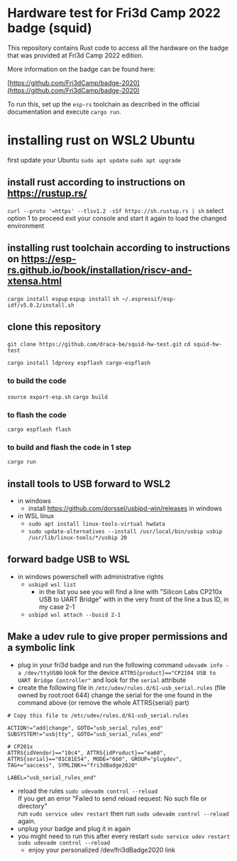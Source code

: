 # Hardware test for Fri3d Camp 2022 badge (squid)

This repository contains Rust code to access all the hardware on the badge that was provided at Fri3d Camp 2022 edition.

More information on the badge can be found here:

[https://github.com/Fri3dCamp/badge-2020](https://github.com/Fri3dCamp/badge-2020)

To run this, set up the `esp-rs` toolchain as described in the official documentation and execute `cargo run`.



# installing rust on WSL2 Ubuntu
first update your Ubuntu
`sudo apt update`
`sudo apt upgrade`

## install rust according to instructions on https://rustup.rs/
`curl --proto '=https' --tlsv1.2 -sSf https://sh.rustup.rs | sh`
select option 1 to proceed
exit your console and start it again to load the changed environment

## installing rust toolchain according to instructions on https://esp-rs.github.io/book/installation/riscv-and-xtensa.html

`cargo install espup`
`espup install`
`sh ~/.espressif/esp-idf/v5.0.2/install.sh`

## clone this repository
`git clone https://github.com/draca-be/squid-hw-test.git`
`cd squid-hw-test`

`cargo install ldproxy espflash cargo-espflash`

### to build the code
`source export-esp.sh`
`cargo build`

### to flash the code
`cargo espflash flash`

### to build and flash the code in 1 step
`cargo run`


## install tools to USB forward to WSL2
* in windows
  * install https://github.com/dorssel/usbipd-win/releases in windows
* in WSL linux
  * `sudo apt install linux-tools-virtual hwdata`
  * `sudo update-alternatives --install /usr/local/bin/usbip usbip /usr/lib/linux-tools/*/usbip 20`

## forward badge USB to WSL
* in windows powerschell with administrative rights
  * `usbipd wsl list`
    * in the list you see you will find a line with "Silicon Labs CP210x USB to UART Bridge" with in the very front of the line a bus ID, in my case 2-1
  * `usbipd wsl attach --busid 2-1`

## Make a udev rule to give proper permissions and a symbolic link
* plug in your fri3d badge and run the following command `udevadm info -a /dev/ttyUSB0`
  look for the device `ATTRS{product}=="CP2104 USB to UART Bridge Controller"` and look for the `serial` attribute 
* create the following file in `/etc/udev/rules.d/61-usb_serial.rules` (file owned by root:root 644)
  change the serial for the one found in the command above (or remove the whole ATTRS{serial} part)
```
# Copy this file to /etc/udev/rules.d/61-usb_serial.rules

ACTION!="add|change", GOTO="usb_serial_rules_end"
SUBSYSTEM!="usb|tty", GOTO="usb_serial_rules_end"

# CP201x
ATTRS{idVendor}=="10c4", ATTRS{idProduct}=="ea60", ATTRS{serial}=="01C81E54", MODE="660", GROUP="plugdev", TAG+="uaccess", SYMLINK+="fri3dBadge2020"

LABEL="usb_serial_rules_end"
```
* reload the rules `sudo udevadm control --reload`  
  If you get an error "Failed to send reload request: No such file or directory"  
  run `sudo service udev restart` then run `sudo udevadm control --reload` again.
* unplug your badge and plug it in again
* you might need to run this after every restart
  `sudo service udev restart`
  `sudo udevadm control --reload`
  * enjoy your personalized /dev/fri3dBadge2020 link